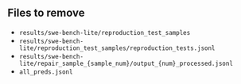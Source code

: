 ## Files to remove
- `results/swe-bench-lite/reproduction_test_samples`
- `results/swe-bench-lite/reproduction_test_samples/reproduction_tests.jsonl`
- `results/swe-bench-lite/repair_sample_{sample_num}/output_{num}_processed.jsonl`
- `all_preds.jsonl`
